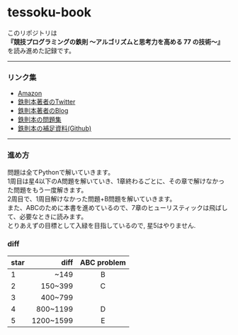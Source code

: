 # tessoku-book

このリポジトリは<br>
**『競技プログラミングの鉄則 ～アルゴリズムと思考力を高める 77 の技術～』**
を読み進めた記録です。<br>

-------
### リンク集
* [Amazon](https://www.amazon.co.jp/dp/483997750X)
* [鉄則本著者のTwitter](https://twitter.com/e869120)
* [鉄則本著者のBlog](https://t.co/NoHOtXL9hN)
* [鉄則本の問題集](https://atcoder.jp/contests/tessoku-book)
* [鉄則本の補足資料(Github)](https://github.com/E869120/kyopro-tessoku)

-------
### 進め方
問題は全てPythonで解いていきます。<br>
1周目は星4以下のA問題を解いていき、1章終わるごとに、その章で解けなかった問題をもう一度解きます。<br>
2周目で、1周目解けなかった問題+B問題を解いていきます。<br>
また、ABCのために本書を進めているので、7章のヒューリスティックは飛ばして、必要なときに読みます。<br>
とりあえずの目標として入緑を目指しているので, 星5はやりません.


### diff
| star | diff | ABC problem |
|:-----------|------------:|:------------:|
| 1       | ~149        | B         |
| 2     | 150~399      | C       |
| 3       | 400~799       |          |
| 4         | 800~1199          | D           |
| 5       | 1200~1599       | E       |
